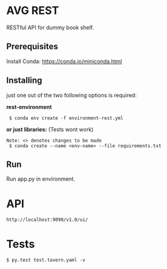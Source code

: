 # AVG REST

RESTful API for dummy book shelf.

## Prerequisites

Install Conda: https://conda.io/miniconda.html

## Installing

just one out of the two following options is required:

**rest-environment**
````
 $ conda env create -f environment-rest.yml
````

**or just libraries:** (Tests wont work)
````
Note: <> denotes changes to be made
 $ conda create --name <env-name> --file requirements.txt
````



## Run
Run app.py in environment. 

# API

````
http://localhost:9090/v1.0/ui/

````

# Tests

````
$ py.test test.tavern.yaml -v
````